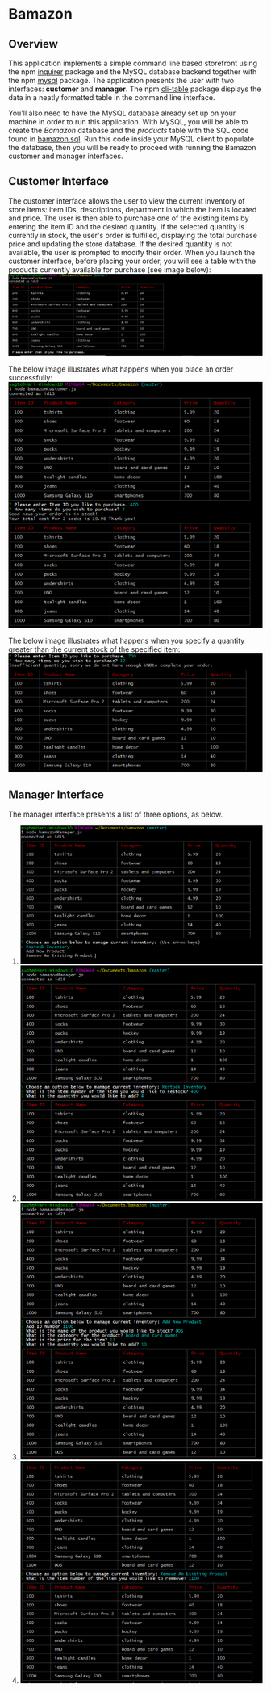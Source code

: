 # Bamazon
## Overview
This application implements a simple command line based storefront using the npm [inquirer](https://www.npmjs.com/package/inquirer) package and the MySQL database backend together with the npm [mysql](https://www.npmjs.com/package/mysql) package. The application presents the user with two interfaces: **customer** and **manager**. The npm [cli-table](https://www.npmjs.com/package/cli-table) package displays the data in a neatly formatted table in the command line interface. 

You'll also need to have the MySQL database already set up on your machine in order to run this application. With MySQL, you will be able to create the *Bamazon* database and the *products* table with the SQL code found in [bamazon.sql](https://github.com/hmurali/bamazon/blob/master/bamazon.sql). Run this code inside your MySQL client to populate the database, then you will be ready to proceed with running the Bamazon customer and manager interfaces.

## Customer Interface
The customer interface allows the user to view the current inventory of store items: item IDs, descriptions, department in which the item is located and price. The user is then able to purchase one of the existing items by entering the item ID and the desired quantity. If the selected quantity is currently in stock, the user's order is fulfilled, displaying the total purchase price and updating the store database. If the desired quantity is not available, the user is prompted to modify their order.
When you launch the customer interface, before placing your order, you will see a table with the products currently available for purchase (see image below):
![Products table](https://github.com/hmurali/bamazon/blob/master/bamazonCustomerDisplayProducts.PNG)

The below image illustrates what happens when you place an order successfully:
![Success purchase](https://github.com/hmurali/bamazon/blob/master/bamazonCustomerPurchaseOrderSuccess.PNG)

The below image illustrates what happens when you specify a quantity greater than the current stock of the specified item:
![Unsuccessful purchase](https://github.com/hmurali/bamazon/blob/master/bamazonCustomerPurchaseOrderInsufficientQuantity.PNG)

## Manager Interface
The manager interface presents a list of three options, as below.
1. ![Inventory options](https://github.com/hmurali/bamazon/blob/master/bamazonManagerManageInventoryOptions.PNG)
1. ![Restock Inventory](https://github.com/hmurali/bamazon/blob/master/bamazonManagerRestockInventory.PNG)
1. ![Add New Product](https://github.com/hmurali/bamazon/blob/master/bamazonManagerAddNewProduct.PNG)
1. ![Remove an Existing Product](https://github.com/hmurali/bamazon/blob/master/bamazonManagerRemoveExistingProduct.PNG)
